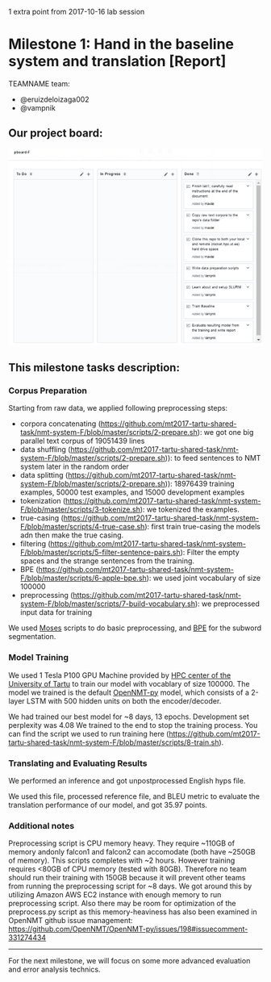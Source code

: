 1 extra point from 2017-10-16 lab session

# Milestone 1: Hand in the baseline system and translation  [Report]
TEAMNAME team:
 * @eruizdeloizaga002
 * @vampnik

## Our project board:
![alt text](https://github.com/mt2017-tartu-shared-task/nmt-system-F/blob/master/reports/milestone1board.png "Project Board")

## This milestone tasks description:
### Corpus Preparation
Starting from raw data, we applied following preprocessing steps:

* corpora concatenating (<https://github.com/mt2017-tartu-shared-task/nmt-system-F/blob/master/scripts/2-prepare.sh>): we got one big parallel text corpus of 19051439 lines 
* data shuffling (<https://github.com/mt2017-tartu-shared-task/nmt-system-F/blob/master/scripts/2-prepare.sh>)): to feed sentences to NMT system later in the random order  
* data splitting (<https://github.com/mt2017-tartu-shared-task/nmt-system-F/blob/master/scripts/2-prepare.sh>)): 18976439 training examples, 50000 test examples, and 15000 development examples
* tokenization (<https://github.com/mt2017-tartu-shared-task/nmt-system-F/blob/master/scripts/3-tokenize.sh>): we tokenized the examples.
* true-casing (<https://github.com/mt2017-tartu-shared-task/nmt-system-F/blob/master/scripts/4-true-case.sh>): first train true-casing the models adn then make the true casing.
* filtering (<https://github.com/mt2017-tartu-shared-task/nmt-system-F/blob/master/scripts/5-filter-sentence-pairs.sh>): Filter the empty spaces and the strange sentences from the training.
* BPE (<https://github.com/mt2017-tartu-shared-task/nmt-system-F/blob/master/scripts/6-apple-bpe.sh>): we used joint vocabulary of size 100000
* preprocessing (<https://github.com/mt2017-tartu-shared-task/nmt-system-F/blob/master/scripts/7-build-vocabulary.sh>): we preprocessed input data for training

We used [Moses](http://www.statmt.org/moses/) scripts to do basic preprocessing, and [BPE](https://github.com/rsennrich/subword-nmt) for the subword segmentation. 

### Model Training
We used 1 Tesla P100 GPU Machine provided by [HPC center of the University of Tartu](https://www.hpc.ut.ee/en_US/web/guest/home) to train our model with vocablary of size 100000. The model we trained is the default [OpenNMT-py](https://github.com/OpenNMT/OpenNMT-py) model, which consists of a 2-layer LSTM with 500 hidden units on both the encoder/decoder.

We had trained our best model for ~8 days, 13 epochs. Development set perplexity was 4.08 We trained to the end to stop the training process. You can find the script we used to run training here (<https://github.com/mt2017-tartu-shared-task/nmt-system-F/blob/master/scripts/8-train.sh>).

### Translating and Evaluating Results
We performed an inference and got unpostprocessed English hyps file. 

We used this file, processed reference file, and BLEU metric to evaluate the translation performance of our model, and got 35.97 points.

### Additional notes

Preprocessing script is CPU memory heavy. They require ~110GB of memory andonly falcon1 and falcon2 can accomodate (both have ~250GB of memory). This scripts completes with ~2 hours. However training requires <80GB of CPU memory (tested with 80GB). Therefore no team should run their training with 150GB because it will prevent other teams from running the preprocessing script for ~8 days. We got around this by utilizing Amazon AWS EC2 instance with enough memory to run preprocessing script. Also there may be room for optimization of the preprocess.py script as this memory-heaviness has also been examined in OpenNMT github issue management: <https://github.com/OpenNMT/OpenNMT-py/issues/198#issuecomment-331274434>

_________________________________________________________________________________________________________________
For the next milestone, we will focus on some more advanced evaluation and error analysis technics.    
